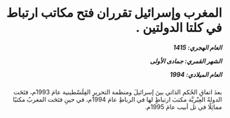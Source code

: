 <h1 dir="rtl">المغرب وإسرائيل تقرران فتح مكاتب ارتباط في كلتا الدولتين .</h1>

<h5 dir="rtl">العام الهجري:  1415

الشهر القمري: جمادى الأولى

العام الميلادي: 1994</h5>

<p dir="rtl">بعدَ اتفاقِ الحُكم الذاتي بينَ إسرائيلَ ومنظمة التحريرِ الفِلَسْطينية عامَ 1993م، فتَحَت الدولةُ العِبْريَّة مكتبَ ارتباطٍ لها في الرباطِ عامَ 1994م، في حينِ فتَحَت المغربُ مكتبًا مماثِلًا في تل أبيب عامَ 1995م.</p></br>
